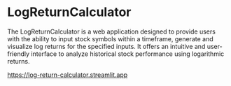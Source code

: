 # LogReturnCalculator
The LogReturnCalculator is a web application designed to provide users with the ability to input stock symbols within a timeframe, generate and visualize log returns for the specified inputs. It offers an intuitive and user-friendly interface to analyze historical stock performance using logarithmic returns.

https://log-return-calculator.streamlit.app

